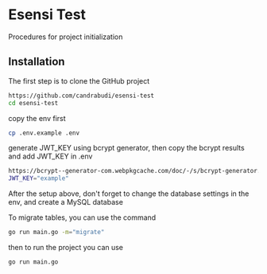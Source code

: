
# Esensi Test

Procedures for project initialization


## Installation

The first step is to clone the GitHub project

```bash
https://github.com/candrabudi/esensi-test
cd esensi-test
```

copy the env first

```bash
cp .env.example .env
```

generate JWT_KEY using bcrypt generator, then copy the bcrypt results and add JWT_KEY in .env

```bash
https://bcrypt--generator-com.webpkgcache.com/doc/-/s/bcrypt-generator.com/
JWT_KEY="example"
```

After the setup above, don't forget to change the database settings in the env, and create a MySQL database

To migrate tables, you can use the command

```bash
go run main.go -m="migrate"
```

then to run the project you can use

```bash
go run main.go
```